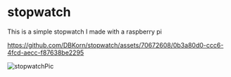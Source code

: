 # stopwatch
This is a simple stopwatch I made with a raspberry pi


https://github.com/DBKorn/stopwatch/assets/70672608/0b3a80d0-ccc6-4fcd-aecc-f87638be2295

![stopwatchPic](https://github.com/DBKorn/stopwatch/assets/70672608/29feb1ff-880b-4a9c-8184-7fe65fc20b80)
